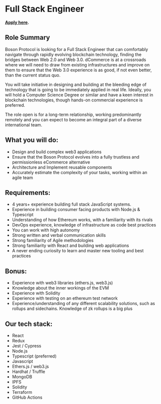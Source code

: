 # Full Stack Engineer

**[Apply here](https://boards.greenhouse.io/bosonprotocol/jobs/4920488003).**

## Role Summary

Boson Protocol is looking for a Full Stack Engineer that can comfortably navigate through  rapidly evolving blockchain technology, finding the bridges between Web 2.0 and Web 3.0. dCommerce is at a crossroads where we will need to draw from existing infrastructures and improve on them to ensure that the Web 3.0 experience is as good, if not even better, than the current status quo. 

You will take initiative in designing and building at the bleeding edge of technology that is going to be immediately applied in real life. Ideally, you will hold a Computer Science Degree or similar and have a keen interest in blockchain technologies, though hands-on commercial experience is preferred.

The role open is for a long-term relationship, working predominantly remotely and you can expect to become an integral part of a diverse international team.

## What you will do:

- Design and build complex web3 applications
- Ensure that the Boson Protocol evolves into a fully trustless and permissionless eCommerce alternative
- Architecture and Implement reusable components
- Accurately estimate the complexity of your tasks, working within an agile team

## Requirements:

- 4 years+ experience building full stack JavaScript systems.
- Experience in building consumer facing products with Node.js & Typescript
- Understanding of how Ethereum works, with a familiarity with its rivals
- DevOps experience, knowledge of infrastructure as code best practices
- You can work with high autonomy
- Strong written and verbal communication skills
- Strong familiarity of Agile methodologies 
- Strong familiarity with React and building web applications
- A never ending curiosity to learn and master new tooling and best practices

## Bonus:

- Experience with web3 libraries (ethers.js, web3.js)
- Knowledge about the inner workings of the EVM
- Experience with Solidity
- Experience with testing on an ethereum test network
- Experience/understanding of any different scalability solutions, such as rollups and sidechains. Knowledge of zk rollups is a big plus

## Our tech stack:

- React
- Redux
- Jest / Cypress
- Node.js
- Typescript (preferred)
- Javascript
- Ethers.js / web3.js
- Hardhat / Truffle
- MongoDB
- IPFS
- Solidity
- Terraform
- GitHub Actions

